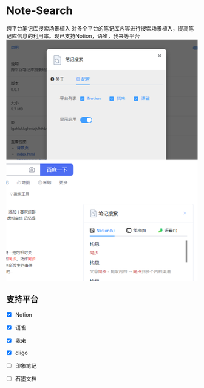 # Note-Search
跨平台笔记库搜索场景植入
对多个平台的笔记库内容进行搜索场景植入，提高笔记库信息的利用率。现已支持Notion，语雀，我来等平台
![](snapshots/setting.png)
![](snapshots/search.png)



## 支持平台

- [x] Notion
- [x] 语雀
- [x] 我来
- [x] diigo
- [ ] 印象笔记
- [ ] 石墨文档

